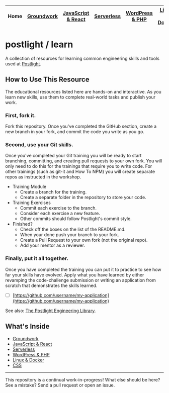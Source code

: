 | Home | [Groundwork](groundwork.md) | [JavaScript & React](javascript.md) | [Serverless](serverless.md) | [WordPress & PHP](wordpress.md) | [Linux & Docker](linux.md) | [CSS](css.md) |
| ---- | --------------------------- | ----------------------------------- | --------------------------- | ------------------------------- | -------------------------- | ------------- |


# postlight / learn

A collection of resources for learning common engineering skills and tools used at [Postlight](https://postlight.com).

## How to Use This Resource

The educational resources listed here are hands-on and interactive. As you learn new skills, use them to complete real-world tasks and publish your work.

### First, fork it.

Fork this repository. Once you've completed the GitHub section, create a new branch in your fork, and commit the code you write as you go.

### Second, use your Git skills.

Once you've completed your Git training you will be ready to start branching, committing, and creating pull requests to your own fork. You will only need to do this for the trainings that require you to write code. For other trainings (such as git-it and How To NPM) you will create separate repos as instructed in the workshop.

* Training Module
  * Create a branch for the training.
  * Create a separate folder in the repository to store your code.
* Training Exercises
  * Commit each exercise to the branch.
  * Consider each exercise a new feature.
  * Other commits should follow Postlight's commit style.
* Finished?
  * Check off the boxes on the list of the README.md.
  * When your done push your branch to your fork.
  * Create a Pull Request to your own fork (not the original repo).
  * Add your mentor as a reviewer.

### Finally, put it all together.

Once you have completed the training you can put it to practice to see how far your skills have evolved. Apply what you have learned by either revamping the code-challenge submission or writing an application from scratch that demonstrates the skills learned.

* [ ] [https://github.com/username/my-application](https://github.com/username/my-application)

See also: [The Postlight Engineering Library](https://trello.com/b/Sgol3uST/postlight-engineering-library).

## What's Inside

* [Groundwork](groundwork.md)
* [JavaScript & React](javascript.md)
* [Serverless](serverless.md)
* [WordPress & PHP](wordpress.md)
* [Linux & Docker](linux.md)
* [CSS](css.md)

---

This repository is a continual work-in-progress! What else should be here? See a mistake? Send a pull request or open an issue.
